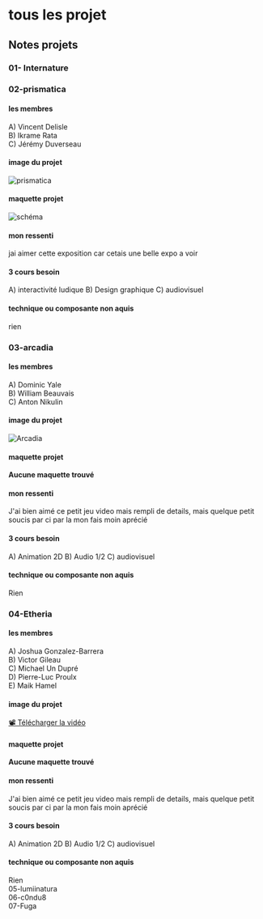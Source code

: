 # tous les projet 
## Notes projets
### 01- Internature <br/>

### 02-prismatica <br/>
#### les membres
A) Vincent Delisle <br/>
B) Ikrame Rata <br/>
C) Jérémy Duverseau <br/>
#### image du projet
![prismatica](media/maquette_4.jpg)
#### maquette projet
![schéma](media/scenario_interactif.png)
#### mon ressenti
jai aimer cette exposition car cetais une belle expo a voir
#### 3 cours besoin
A) interactivité ludique
B) Design graphique
C) audiovisuel
#### technique ou composante non aquis
rien <br/>

### 03-arcadia <br/>
#### les membres
A) Dominic Yale <br/>
B) William Beauvais <br/>
C) Anton Nikulin <br/>
#### image du projet
![Arcadia](media/Arcadia_img.png)
#### maquette projet
**Aucune maquette trouvé**
#### mon ressenti
J'ai bien aimé ce petit jeu video mais rempli de details, mais quelque petit soucis par ci par la mon fais moin aprécié
#### 3 cours besoin
A) Animation 2D
B) Audio 1/2
C) audiovisuel
#### technique ou composante non aquis
Rien <br/>

### 04-Etheria <br/>
#### les membres
A) Joshua Gonzalez-Barrera  <br/>
B) Victor Gileau <br/>
C) Michael Un Dupré <br/>
D) Pierre-Luc Proulx <br/>
E) Maik Hamel <br/>
#### image du projet
[📽 Télécharger la vidéo](media/414813124-97d912d4-0f0e-48c1-a3b5-0e060723a0e9.mp4)
#### maquette projet
**Aucune maquette trouvé**
#### mon ressenti
J'ai bien aimé ce petit jeu video mais rempli de details, mais quelque petit soucis par ci par la mon fais moin aprécié
#### 3 cours besoin
A) Animation 2D
B) Audio 1/2
C) audiovisuel
#### technique ou composante non aquis
Rien <br/>
05-lumiinatura <br/>
06-c0ndu8 <br/>
07-Fuga <br/>

